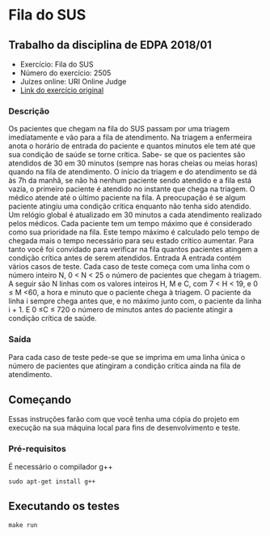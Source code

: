 # Fila do SUS

## Trabalho da disciplina de EDPA 2018/01

* Exercício: Fila do SUS
* Número do exercício: 2505
* Juízes online: URI Online Judge
* [Link do exercício original]( https://www.urionlinejudge.com.br/judge/pt/problems/view/2506)

### Descrição
Os pacientes que chegam na fila do SUS passam por uma triagem imediatamente e vão
para a fila de atendimento. Na triagem a enfermeira anota o horário de entrada do
paciente e quantos minutos ele tem até que sua condição de saúde se torne crítica. Sabe-
se que os pacientes são atendidos de 30 em 30 minutos (sempre nas horas cheias ou
meias horas) quando na fila de atendimento. O início da triagem e do atendimento se dá
às 7h da manhã, se não há nenhum paciente sendo atendido e a fila está vazia, o primeiro
paciente é atendido no instante que chega na triagem. O médico atende até o último
paciente na fila. A preocupação é se algum paciente atingiu uma condição crítica
enquanto não tenha sido atendido. Um relógio global é atualizado em 30 minutos a cada
atendimento realizado pelos médicos. Cada paciente tem um tempo máximo que é
considerado como sua prioridade na fila. Este tempo máximo é calculado pelo tempo de
chegada mais o tempo necessário para seu estado crítico aumentar. Para tanto você foi
convidado para verificar na fila quantos pacientes atingem a condição crítica antes de
serem atendidos.
Entrada
A entrada contém vários casos de teste. Cada caso de teste começa com uma linha com
o número inteiro N, 0 < N < 25 o número de pacientes que chegam à triagem. A seguir
são N linhas com os valores inteiros H, M e C, com 7 < H < 19, e 0 ≤ M <60, a hora e
minuto que o paciente chega à triagem. O paciente da linha i sempre chega antes que, e
no máximo junto com, o paciente da linha i + 1. E 0 ≤C ≤ 720 o número de minutos antes
do paciente atingir a condição crítica de saúde.

### Saída
Para cada caso de teste pede-se que se imprima em uma linha única o número de
pacientes que atingiram a condição crítica ainda na fila de atendimento.

## Começando

Essas instruções farão com que você tenha uma cópia do projeto em execução na sua máquina local para fins de desenvolvimento e teste. 

### Pré-requisitos

É necessário o compilador g++

```
sudo apt-get install g++
```

## Executando os testes

```
make run
```
